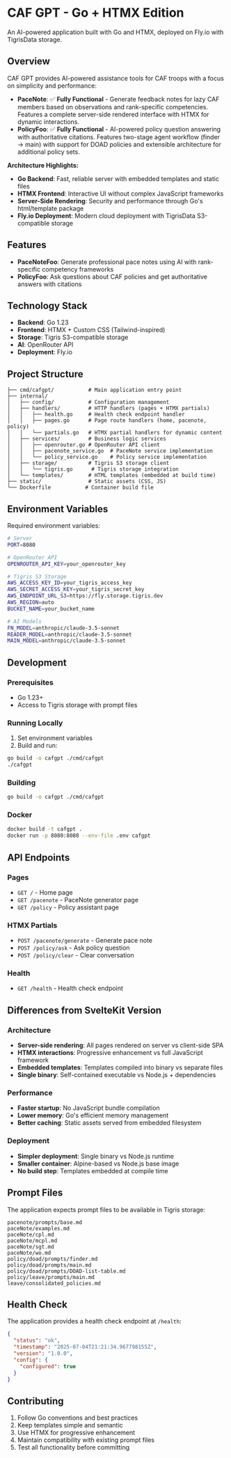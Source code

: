 
# CAF GPT - Go + HTMX Edition

An AI-powered application built with Go and HTMX, deployed on Fly.io with TigrisData storage.

## Overview

CAF GPT provides AI-powered assistance tools for CAF troops with a focus on simplicity and performance:

- **PaceNote**: ✅ **Fully Functional** - Generate feedback notes for lazy CAF members based on observations and rank-specific competencies. Features a complete server-side rendered interface with HTMX for dynamic interactions.
- **PolicyFoo**: ✅ **Fully Functional** - AI-powered policy question answering with authoritative citations. Features two-stage agent workflow (finder → main) with support for DOAD policies and extensible architecture for additional policy sets.

**Architecture Highlights:**
- **Go Backend**: Fast, reliable server with embedded templates and static files
- **HTMX Frontend**: Interactive UI without complex JavaScript frameworks
- **Server-Side Rendering**: Security and performance through Go's html/template package
- **Fly.io Deployment**: Modern cloud deployment with TigrisData S3-compatible storage

## Features

- **PaceNoteFoo**: Generate professional pace notes using AI with rank-specific competency frameworks
- **PolicyFoo**: Ask questions about CAF policies and get authoritative answers with citations

## Technology Stack

- **Backend**: Go 1.23
- **Frontend**: HTMX + Custom CSS (Tailwind-inspired)
- **Storage**: Tigris S3-compatible storage
- **AI**: OpenRouter API
- **Deployment**: Fly.io

## Project Structure

```
├── cmd/cafgpt/           # Main application entry point
├── internal/
│   ├── config/           # Configuration management
│   ├── handlers/         # HTTP handlers (pages + HTMX partials)
│   │   ├── health.go     # Health check endpoint handler
│   │   ├── pages.go      # Page route handlers (home, pacenote, policy)
│   │   └── partials.go   # HTMX partial handlers for dynamic content
│   ├── services/         # Business logic services
│   │   ├── openrouter.go # OpenRouter API client
│   │   ├── pacenote_service.go  # PaceNote service implementation
│   │   └── policy_service.go    # Policy service implementation
│   ├── storage/          # Tigris S3 storage client
│   │   └── tigris.go      # Tigris storage integration
│   └── templates/        # HTML templates (embedded at build time)
├── static/               # Static assets (CSS, JS)
└── Dockerfile           # Container build file
```

## Environment Variables

Required environment variables:

```bash
# Server
PORT=8080

# OpenRouter API
OPENROUTER_API_KEY=your_openrouter_key

# Tigris S3 Storage
AWS_ACCESS_KEY_ID=your_tigris_access_key
AWS_SECRET_ACCESS_KEY=your_tigris_secret_key
AWS_ENDPOINT_URL_S3=https://fly.storage.tigris.dev
AWS_REGION=auto
BUCKET_NAME=your_bucket_name

# AI Models
FN_MODEL=anthropic/claude-3.5-sonnet
READER_MODEL=anthropic/claude-3.5-sonnet
MAIN_MODEL=anthropic/claude-3.5-sonnet
```

## Development

### Prerequisites

- Go 1.23+
- Access to Tigris storage with prompt files

### Running Locally

1. Set environment variables
2. Build and run:

```bash
go build -o cafgpt ./cmd/cafgpt
./cafgpt
```

### Building

```bash
go build -o cafgpt ./cmd/cafgpt
```

### Docker

```bash
docker build -t cafgpt .
docker run -p 8080:8080 --env-file .env cafgpt
```

## API Endpoints

### Pages

- `GET /` - Home page
- `GET /pacenote` - PaceNote generator page
- `GET /policy` - Policy assistant page

### HTMX Partials

- `POST /pacenote/generate` - Generate pace note
- `POST /policy/ask` - Ask policy question
- `POST /policy/clear` - Clear conversation

### Health

- `GET /health` - Health check endpoint

## Differences from SvelteKit Version

### Architecture

- **Server-side rendering**: All pages rendered on server vs client-side SPA
- **HTMX interactions**: Progressive enhancement vs full JavaScript framework
- **Embedded templates**: Templates compiled into binary vs separate files
- **Single binary**: Self-contained executable vs Node.js + dependencies

### Performance

- **Faster startup**: No JavaScript bundle compilation
- **Lower memory**: Go's efficient memory management
- **Better caching**: Static assets served from embedded filesystem

### Deployment

- **Simpler deployment**: Single binary vs Node.js runtime
- **Smaller container**: Alpine-based vs Node.js base image
- **No build step**: Templates embedded at compile time

## Prompt Files

The application expects prompt files to be available in Tigris storage:

```
pacenote/prompts/base.md
paceNote/examples.md
paceNote/cpl.md
paceNote/mcpl.md
paceNote/sgt.md
paceNote/wo.md
policy/doad/prompts/finder.md
policy/doad/prompts/main.md
policy/doad/prompts/DOAD-list-table.md
policy/leave/prompts/main.md
leave/consolidated_policies.md
```

## Health Check

The application provides a health check endpoint at `/health`:

```json
{
  "status": "ok",
  "timestamp": "2025-07-04T21:21:34.967798155Z",
  "version": "1.0.0",
  "config": {
    "configured": true
  }
}
```

## Contributing

1. Follow Go conventions and best practices
2. Keep templates simple and semantic
3. Use HTMX for progressive enhancement
4. Maintain compatibility with existing prompt files
5. Test all functionality before committing
